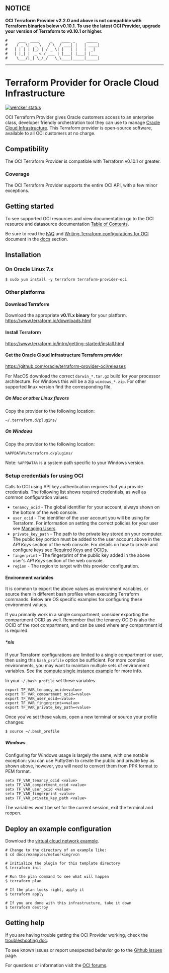 ## NOTICE
**OCI Terraform Provider v2.2.0 and above is not compatible with Terraform binaries below v0.10.1. To use the latest OCI 
Provider, upgrade your version of Terraform to v0.10.1 or higher.** 

    #     ___  ____     _    ____ _     _____
    #    / _ \|  _ \   / \  / ___| |   | ____|
    #   | | | | |_) | / _ \| |   | |   |  _|
    #   | |_| |  _ < / ___ | |___| |___| |___
    #    \___/|_| \_/_/   \_\____|_____|_____|
***
# Terraform Provider for Oracle Cloud Infrastructure

[![wercker status](https://app.wercker.com/status/666d2ee10f45dde41189bb03248aadf9/s/master "wercker status")](https://app.wercker.com/project/byKey/666d2ee10f45dde41189bb03248aadf9)

OCI Terraform Provider gives Oracle customers access to an enterprise class, developer friendly orchestration tool they 
can use to manage [Oracle Cloud Infrastructure](https://cloud.oracle.com/cloud-infrastructure). This Terraform provider 
is open-source software, available to all OCI customers at no charge.

## Compatibility
The OCI Terraform Provider is compatible with Terraform v0.10.1 or greater.

### Coverage
The OCI Terraform Provider supports the entire OCI API, with a few minor exceptions.

## Getting started

To see supported OCI resources and view documentation go to the OCI resource and datasource documentation 
[Table of Contents](https://github.com/oracle/terraform-provider-oci/tree/master/docs/Table%20of%20Contents.md).

Be sure to read the [FAQ](https://github.com/oracle/terraform-provider-oci/tree/master/docs/FAQ.md) 
and [Writing Terraform configurations for OCI](https://github.com/oracle/terraform-provider-oci/tree/master/docs/Writing%20Terraform%20configurations%20for%20OCI.md) document
in the [docs](https://github.com/oracle/terraform-provider-oci/tree/master/docs) section.

## Installation

### On Oracle Linux 7.x
```
$ sudo yum install -y terraform terraform-provider-oci
```

### Other platforms
#### Download Terraform
Download the appropriate **v0.11.x binary** for your platform.  
https://www.terraform.io/downloads.html

#### Install Terraform
https://www.terraform.io/intro/getting-started/install.html

#### Get the Oracle Cloud Infrastructure Terraform provider
https://github.com/oracle/terraform-provider-oci/releases

For MacOS download the correct `darwin_*.tar.gz` build for your processor architecture. For Windows this will be a 
zip `windows_*.zip`. For other supported linux version find the corresponding file.

##### On Mac or other Linux flavors
Copy the provider to the following location:
```
~/.terraform.d/plugins/
```

##### On Windows
Copy the provider to the following location:
```
%APPDATA%/terraform.d/plugins/
```
Note: `%APPDATA%` is a system path specific to your Windows version.


### Setup credentials for using OCI
Calls to OCI using API key authentication requires that you provide credentials. The following list shows required credentials, as well as common configuration values:  

- `tenancy_ocid` - The global identifier for your account, always shown on the bottom of the web console. 
- `user_ocid` - The identifier of the user account you will be using for Terraform. For information on setting the 
correct policies for your user see [Managing Users](https://docs.cloud.oracle.com/iaas/Content/Identity/Tasks/managingusers.htm).
- `private_key_path` - The path to the private key stored on your computer. The public key portion must be added to the 
user account above in the _API Keys_ section of the web console. For details on how to create and configure keys see 
[Required Keys and OCIDs](https://docs.us-phoenix-1.oraclecloud.com/Content/API/Concepts/apisigningkey.htm).
- `fingerprint` - The fingerprint of the public key added in the above user's _API Keys_ section of the web console.
- `region` - The region to target with this provider configuration.

#### Environment variables
It is common to export the above values as environment variables, or source them in different bash profiles when executing 
Terraform commands. Below are OS specific examples for configuring these environment values.

If you primarily work in a single compartment, consider exporting the compartment OCID as well. Remember that the 
tenancy OCID is also the OCID of the root compartment, and can be used where any compartment id is required.

##### \*nix
If your Terraform configurations are limited to a single compartment or user, then using this `bash_profile` option 
be sufficient. For more complex environments, you may want to maintain multiple sets of environment variables. 
See the [compute single instance example](https://github.com/oracle/terraform-provider-oci/tree/master/docs/examples/compute/instance) for more info.

In your `~/.bash_profile` set these variables
```
export TF_VAR_tenancy_ocid=<value>
export TF_VAR_compartment_ocid=<value>
export TF_VAR_user_ocid=<value>
export TF_VAR_fingerprint=<value>
export TF_VAR_private_key_path=<value>
``` 

Once you've set these values, open a new terminal or source your profile changes:
```
$ source ~/.bash_profile
```

##### Windows

Configuring for Windows usage is largely the same, with one notable exception: you can use PuttyGen to create the public 
and private key as shown above, however, you will need to convert them from PPK format to PEM format.

```
setx TF_VAR_tenancy_ocid <value>
setx TF_VAR_compartment_ocid <value>
setx TF_VAR_user_ocid <value>
setx TF_VAR_fingerprint <value>
setx TF_VAR_private_key_path <value>
```
The variables won't be set for the current session, exit the terminal and reopen.

## Deploy an example configuration
Download the [virtual cloud network example](https://github.com/oracle/terraform-provider-oci/tree/master/docs/examples/networking/vcn).

```
# Change to the directory of an example like: 
$ cd docs/examples/networking/vcn

# Initialize the plugin for this template directory
$ terraform init

# Run the plan command to see what will happen
$ terraform plan
  
# If the plan looks right, apply it
$ terraform apply

# If you are done with this infrastructure, take it down
$ terraform destroy
```

## Getting help
If you are having trouble getting the OCI Provider working, check the 
[troubleshooting doc](https://github.com/oracle/terraform-provider-oci/tree/master/docs/Troubleshooting.md).

To see known issues or report unexpected behavior go to the 
[Github issues](https://github.com/oracle/terraform-provider-oci/issues) page.

For questions or information visit the 
[OCI forums](https://cloudcustomerconnect.oracle.com/resources/9c8fa8f96f/summary). 
